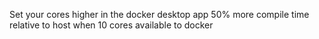 Set your cores higher in the docker desktop app
50% more compile time relative to host when 10 cores available to docker
